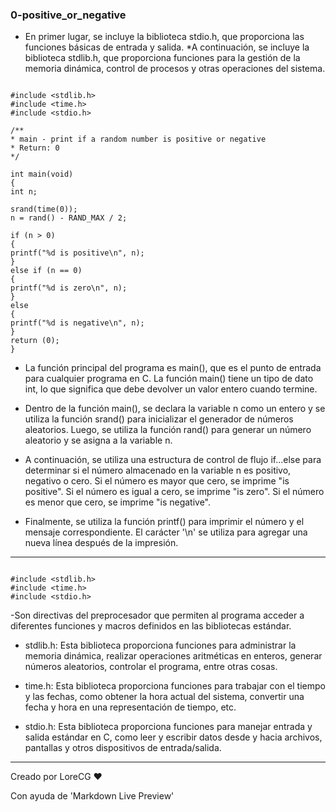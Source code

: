 

### 0-positive_or_negative


* En primer lugar, se incluye la biblioteca stdio.h, que proporciona las funciones básicas de entrada y salida. 
*A continuación, se incluye la biblioteca stdlib.h, que proporciona funciones para la gestión de la memoria dinámica, control de procesos y otras operaciones del sistema.

```

#include <stdlib.h>
#include <time.h>
#include <stdio.h>

/**
* main - print if a random number is positive or negative
* Return: 0
*/

int main(void)
{
int n;

srand(time(0));
n = rand() - RAND_MAX / 2;

if (n > 0)
{
printf("%d is positive\n", n);
}
else if (n == 0)
{
printf("%d is zero\n", n);
}
else
{
printf("%d is negative\n", n);
}
return (0);
}

```


* La función principal del programa es main(), que es el punto de entrada para cualquier programa en C. La función main() tiene un tipo de dato int, lo que significa que debe devolver un valor entero cuando termine.

* Dentro de la función main(), se declara la variable n como un entero y se utiliza la función srand() para inicializar el generador de números aleatorios. Luego, se utiliza la función rand() para generar un número aleatorio y se asigna a la variable n.

* A continuación, se utiliza una estructura de control de flujo if...else para determinar si el número almacenado en la variable n es positivo, negativo o cero. Si el número es mayor que cero, se imprime "is positive". Si el número es igual a cero, se imprime "is zero". Si el número es menor que cero, se imprime "is negative".

* Finalmente, se utiliza la función printf() para imprimir el número y el mensaje correspondiente. El carácter '\n' se utiliza para agregar una nueva línea después de la impresión.



----

```

#include <stdlib.h>
#include <time.h>
#include <stdio.h>

```


-Son directivas del preprocesador que permiten al programa acceder a diferentes funciones y macros definidos en las bibliotecas estándar.

* stdlib.h: Esta biblioteca proporciona funciones para administrar la memoria dinámica, realizar operaciones aritméticas en enteros, generar números aleatorios, controlar el programa, entre otras cosas.

* time.h: Esta biblioteca proporciona funciones para trabajar con el tiempo y las fechas, como obtener la hora actual del sistema, convertir una fecha y hora en una representación de tiempo, etc.

* stdio.h: Esta biblioteca proporciona funciones para manejar entrada y salida estándar en C, como leer y escribir datos desde y hacia archivos, pantallas y otros dispositivos de entrada/salida.


--------------------
Creado por LoreCG ❤

Con ayuda de 'Markdown Live Preview'
